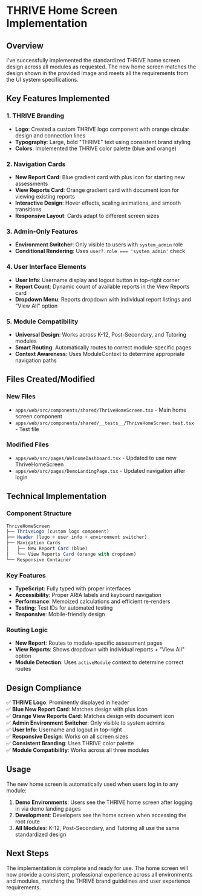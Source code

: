 # THRIVE Home Screen Implementation

## Overview

I've successfully implemented the standardized THRIVE home screen design across all modules as requested. The new home screen matches the design shown in the provided image and meets all the requirements from the UI system specifications.

## Key Features Implemented

### 1. THRIVE Branding

- **Logo**: Created a custom THRIVE logo component with orange circular design and connection lines
- **Typography**: Large, bold "THRIVE" text using consistent brand styling
- **Colors**: Implemented the THRIVE color palette (blue and orange)

### 2. Navigation Cards

- **New Report Card**: Blue gradient card with plus icon for starting new assessments
- **View Reports Card**: Orange gradient card with document icon for viewing existing reports
- **Interactive Design**: Hover effects, scaling animations, and smooth transitions
- **Responsive Layout**: Cards adapt to different screen sizes

### 3. Admin-Only Features

- **Environment Switcher**: Only visible to users with `system_admin` role
- **Conditional Rendering**: Uses `user?.role === 'system_admin'` check

### 4. User Interface Elements

- **User Info**: Username display and logout button in top-right corner
- **Report Count**: Dynamic count of available reports in the View Reports card
- **Dropdown Menu**: Reports dropdown with individual report listings and "View All" option

### 5. Module Compatibility

- **Universal Design**: Works across K-12, Post-Secondary, and Tutoring modules
- **Smart Routing**: Automatically routes to correct module-specific pages
- **Context Awareness**: Uses ModuleContext to determine appropriate navigation paths

## Files Created/Modified

### New Files

- `apps/web/src/components/shared/ThriveHomeScreen.tsx` - Main home screen component
- `apps/web/src/components/shared/__tests__/ThriveHomeScreen.test.tsx` - Test file

### Modified Files

- `apps/web/src/pages/WelcomeDashboard.tsx` - Updated to use new ThriveHomeScreen
- `apps/web/src/pages/DemoLandingPage.tsx` - Updated navigation after login

## Technical Implementation

### Component Structure

```typescript
ThriveHomeScreen
├── ThriveLogo (custom logo component)
├── Header (logo + user info + environment switcher)
├── Navigation Cards
│   ├── New Report Card (blue)
│   └── View Reports Card (orange with dropdown)
└── Responsive Container
```

### Key Features

- **TypeScript**: Fully typed with proper interfaces
- **Accessibility**: Proper ARIA labels and keyboard navigation
- **Performance**: Memoized calculations and efficient re-renders
- **Testing**: Test IDs for automated testing
- **Responsive**: Mobile-friendly design

### Routing Logic

- **New Report**: Routes to module-specific assessment pages
- **View Reports**: Shows dropdown with individual reports + "View All" option
- **Module Detection**: Uses `activeModule` context to determine correct routes

## Design Compliance

✅ **THRIVE Logo**: Prominently displayed in header  
✅ **Blue New Report Card**: Matches design with plus icon  
✅ **Orange View Reports Card**: Matches design with document icon  
✅ **Admin Environment Switcher**: Only visible to system admins  
✅ **User Info**: Username and logout in top-right  
✅ **Responsive Design**: Works on all screen sizes  
✅ **Consistent Branding**: Uses THRIVE color palette  
✅ **Module Compatibility**: Works across all three modules

## Usage

The new home screen is automatically used when users log in to any module:

1. **Demo Environments**: Users see the THRIVE home screen after logging in via demo landing pages
2. **Development**: Developers see the home screen when accessing the root route
3. **All Modules**: K-12, Post-Secondary, and Tutoring all use the same standardized design

## Next Steps

The implementation is complete and ready for use. The home screen will now provide a consistent, professional experience across all environments and modules, matching the THRIVE brand guidelines and user experience requirements.
